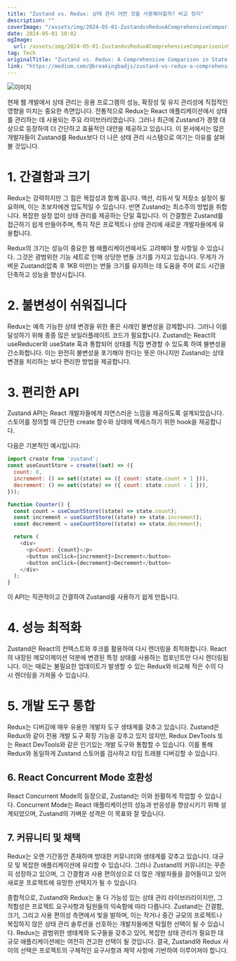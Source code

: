 ```yaml
---
title: "Zustand vs. Redux: 상태 관리 어떤 것을 사용해야할까? 비교 정리"
description: ""
coverImage: "/assets/img/2024-05-01-ZustandvsReduxAComprehensiveComparisoninStateManagement_0.png"
date: 2024-05-01 18:02
ogImage: 
  url: /assets/img/2024-05-01-ZustandvsReduxAComprehensiveComparisoninStateManagement_0.png
tag: Tech
originalTitle: "Zustand vs. Redux: A Comprehensive Comparison in State Management"
link: "https://medium.com/@breakingbadjs/zustand-vs-redux-a-comprehensive-comparison-in-state-management-687a86156b14"
---
```



![이미지](/assets/img/2024-05-01-ZustandvsReduxAComprehensiveComparisoninStateManagement_0.png)

현재 웹 개발에서 상태 관리는 응용 프로그램의 성능, 확장성 및 유지 관리성에 직접적인 영향을 미치는 중요한 측면입니다. 전통적으로 Redux는 React 애플리케이션에서 상태를 관리하는 데 사용되는 주요 라이브러리였습니다. 그러나 최근에 Zustand가 경쟁 대상으로 등장하여 더 간단하고 효율적인 대안을 제공하고 있습니다. 이 문서에서는 많은 개발자들이 Zustand를 Redux보다 더 나은 상태 관리 시스템으로 여기는 이유를 살펴볼 것입니다.

# 1. 간결함과 크기

Redux는 강력하지만 그 힘은 복잡성과 함께 옵니다. 액션, 리듀서 및 저장소 설정이 필요하며, 이는 초보자에겐 압도적일 수 있습니다. 반면 Zustand는 최소주의 방법을 취합니다. 복잡한 설정 없이 상태 관리를 제공하는 단일 훅입니다. 이 간결함은 Zustand를 접근하기 쉽게 만들어주며, 특히 작은 프로젝트나 상태 관리에 새로운 개발자들에게 유용합니다.

<div class="content-ad"></div>

Redux의 크기는 성능이 중요한 웹 애플리케이션에서도 고려해야 할 사항일 수 있습니다. 그것은 광범위한 기능 세트로 인해 상당한 번들 크기를 가지고 있습니다. 무게가 가벼운 Zustand(압축 후 1KB 미만)는 번들 크기를 유지하는 데 도움을 주어 로드 시간을 단축하고 성능을 향상시킵니다.

# 2. 불변성이 쉬워집니다

Redux는 예측 가능한 상태 변경을 위한 좋은 사례인 불변성을 강제합니다. 그러나 이를 달성하기 위해 종종 많은 보일러플레이트 코드가 필요합니다. Zustand는 React의 useReducer와 useState 훅과 통합되어 상태를 직접 변경할 수 있도록 하여 불변성을 간소화합니다. 이는 완전히 불변성을 포기해야 한다는 뜻은 아니지만 Zustand는 상태 변경을 처리하는 보다 편리한 방법을 제공합니다.

# 3. 편리한 API

<div class="content-ad"></div>

Zustand API는 React 개발자들에게 자연스러운 느낌을 제공하도록 설계되었습니다. 스토어를 정의할 때 간단한 create 함수와 상태에 액세스하기 위한 hook을 제공합니다.

다음은 기본적인 예시입니다:

```js
import create from 'zustand';
const useCountStore = create((set) => ({
  count: 0,
  increment: () => set((state) => ({ count: state.count + 1 })),
  decrement: () => set((state) => ({ count: state.count - 1 })),
}));

function Counter() {
  const count = useCountStore((state) => state.count);
  const increment = useCountStore((state) => state.increment);
  const decrement = useCountStore((state) => state.decrement);

  return (
    <div>
      <p>Count: {count}</p>
      <button onClick={increment}>Increment</button>
      <button onClick={decrement}>Decrement</button>
    </div>
  );
}
```

이 API는 직관적이고 간결하여 Zustand를 사용하기 쉽게 만듭니다.

<div class="content-ad"></div>

# 4. 성능 최적화

Zustand은 React의 컨텍스트와 후크를 활용하여 다시 렌더링을 최적화합니다. React의 내장된 메모이제이션 덕분에 변경된 특정 상태를 사용하는 컴포넌트만 다시 렌더링됩니다. 이는 때로는 불필요한 업데이트가 발생할 수 있는 Redux와 비교해 적은 수의 다시 렌더링을 가져올 수 있습니다.

# 5. 개발 도구 통합

Redux는 디버깅에 매우 유용한 개발자 도구 생태계를 갖추고 있습니다. Zustand은 Redux와 같이 전용 개발 도구 확장 기능을 갖추고 있지 않지만, Redux DevTools 또는 React DevTools와 같은 인기있는 개발 도구와 통합할 수 있습니다. 이를 통해 Redux와 동일하게 Zustand 스토어를 검사하고 타임 트래블 디버깅할 수 있습니다.

<div class="content-ad"></div>

## 6. React Concurrent Mode 호환성

React Concurrent Mode의 등장으로, Zustand는 이와 원활하게 작업할 수 있습니다. Concurrent Mode는 React 애플리케이션의 성능과 반응성을 향상시키기 위해 설계되었으며, Zustand의 가벼운 성격은 이 목표와 잘 맞습니다.

## 7. 커뮤니티 및 채택

Redux는 오랜 기간동안 존재하며 방대한 커뮤니티와 생태계를 갖추고 있습니다. 대규모 및 복잡한 애플리케이션에 유리할 수 있습니다. 그러나 Zustand의 커뮤니티는 꾸준히 성장하고 있으며, 그 간결함과 사용 편의성으로 더 많은 개발자들을 끌어들이고 있어 새로운 프로젝트에 유망한 선택지가 될 수 있습니다.

<div class="content-ad"></div>

종합적으로, Zustand와 Redux는 둘 다 가능성 있는 상태 관리 라이브러리이지만, 그 적합성은 프로젝트 요구사항과 팀원들의 익숙함에 따라 다릅니다. Zustand는 간결함, 크기, 그리고 사용 편의성 측면에서 빛을 발하며, 이는 작거나 중간 규모의 프로젝트나 복잡하지 않은 상태 관리 솔루션을 선호하는 개발자들에겐 탁월한 선택이 될 수 있습니다. Redux는 광범위한 생태계와 도구들을 갖추고 있어, 복잡한 상태 관리가 필요한 대규모 애플리케이션에는 여전히 견고한 선택이 될 것입니다. 결국, Zustand와 Redux 사이의 선택은 프로젝트의 구체적인 요구사항과 제약 사항에 기반하여 이루어져야 합니다.